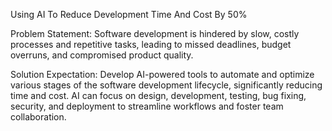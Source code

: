 Using AI To Reduce Development Time And Cost By 50%

Problem Statement:
Software development is hindered by slow, costly processes and repetitive tasks, leading to missed deadlines, budget overruns, and compromised product quality.

Solution Expectation:
Develop AI-powered tools to automate and optimize various stages of the software development lifecycle, significantly reducing time and cost. AI can focus on design, development, testing, bug fixing, security, and deployment to streamline workflows and foster team collaboration.

